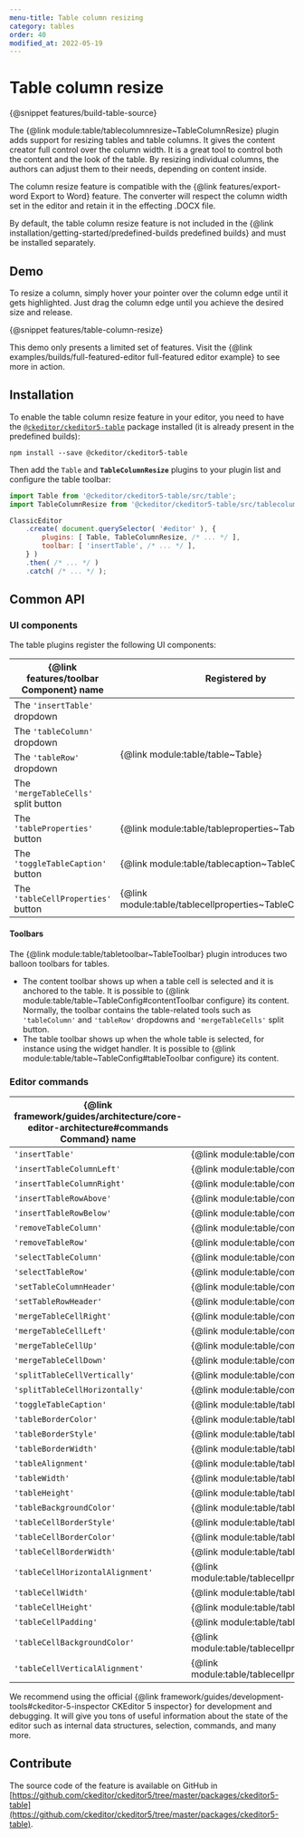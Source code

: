 ```yaml
---
menu-title: Table column resizing
category: tables
order: 40
modified_at: 2022-05-19
---
```

# Table column resize

{@snippet features/build-table-source}

The {@link module:table/tablecolumnresize~TableColumnResize} plugin adds support for resizing tables and table columns. It gives the content creator full control over the column width. It is a great tool to control both the content and the look of the table. By resizing individual columns, the authors can adjust them to their needs, depending on content inside.

The column resize feature is compatible with the {@link features/export-word Export to Word} feature. The converter will respect the column width set in the editor and retain it in the effecting .DOCX file.

<info-box>
	By default, the table column resize feature is not included in the {@link installation/getting-started/predefined-builds predefined builds} and must be installed separately.
</info-box>

## Demo

To resize a column, simply hover your pointer over the column edge until it gets highlighted. Just drag the column edge until you achieve the desired size and release.

{@snippet features/table-column-resize}

<info-box info>
	This demo only presents a limited set of features. Visit the {@link examples/builds/full-featured-editor full-featured editor example} to see more in action.
</info-box>

## Installation

To enable the table column resize feature in your editor, you need to have the [`@ckeditor/ckeditor5-table`](https://www.npmjs.com/package/@ckeditor/ckeditor5-table) package installed (it is already present in the predefined builds):

```
npm install --save @ckeditor/ckeditor5-table
```

Then add the `Table` and **`TableColumnResize`** plugins to your plugin list and configure the table toolbar:

```js
import Table from '@ckeditor/ckeditor5-table/src/table';
import TableColumnResize from '@ckeditor/ckeditor5-table/src/tablecolumnresize';

ClassicEditor
	.create( document.querySelector( '#editor' ), {
		plugins: [ Table, TableColumnResize, /* ... */ ],
		toolbar: [ 'insertTable', /* ... */ ],
	} )
	.then( /* ... */ )
	.catch( /* ... */ );
```

## Common API

### UI components

The table plugins register the following UI components:

<table>
	<thead>
		<th>{@link features/toolbar Component} name</th>
		<th>Registered by</th>
	</thead>
	<tbody>
		<tr>
			<td>The <code>'insertTable'</code> dropdown</td>
			<td rowspan="4">{@link module:table/table~Table}</td>
		</tr>
		<tr>
			<td>The <code>'tableColumn'</code> dropdown</td>
		</tr>
		<tr>
			<td>The <code>'tableRow'</code> dropdown</td>
		</tr>
		<tr>
			<td>The <code>'mergeTableCells'</code> split button</td>
		</tr>
		<tr>
			<td>The <code>'tableProperties'</code> button</td>
			<td>{@link module:table/tableproperties~TableProperties}</td>
		</tr>
		<tr>
			<td>The <code>'toggleTableCaption'</code> button</td>
			<td>{@link module:table/tablecaption~TableCaption}</td>
		</tr>
		<tr>
			<td>The <code>'tableCellProperties'</code> button</td>
			<td>{@link module:table/tablecellproperties~TableCellProperties}</td>
		</tr>
	</tbody>
</table>

#### Toolbars

The {@link module:table/tabletoolbar~TableToolbar} plugin introduces two balloon toolbars for tables.
* The content toolbar shows up when a table cell is selected and it is anchored to the table. It is possible to {@link module:table/table~TableConfig#contentToolbar configure} its content. Normally, the toolbar contains the table-related tools such as `'tableColumn'` and `'tableRow'` dropdowns and `'mergeTableCells'` split button.
* The table toolbar shows up when the whole table is selected, for instance using the widget handler. It is possible to {@link module:table/table~TableConfig#tableToolbar configure} its content.

### Editor commands

<table>
	<thead>
		<tr>
			<th>{@link framework/guides/architecture/core-editor-architecture#commands Command} name</th>
			<th>Command class</th>
			<th>Belongs to (top–level plugin)</th>
		</tr>
	</thead>
	<tbody>
		<tr>
			<td><code>'insertTable'</code></td>
			<td>{@link module:table/commands/inserttablecommand~InsertTableCommand}</td>
			<td rowspan="17">{@link module:table/table~Table}</td>
		</tr>
		<tr>
			<td><code>'insertTableColumnLeft'</code></td>
			<td>{@link module:table/commands/insertcolumncommand~InsertColumnCommand}</td>
		</tr>
		<tr>
			<td><code>'insertTableColumnRight'</code></td>
			<td>{@link module:table/commands/insertcolumncommand~InsertColumnCommand}</td>
		</tr>
		<tr>
			<td><code>'insertTableRowAbove'</code></td>
			<td>{@link module:table/commands/insertrowcommand~InsertRowCommand}</td>
		</tr>
		<tr>
			<td><code>'insertTableRowBelow'</code></td>
			<td>{@link module:table/commands/insertrowcommand~InsertRowCommand}</td>
		</tr>
		<tr>
			<td><code>'removeTableColumn'</code></td>
			<td>{@link module:table/commands/removecolumncommand~RemoveColumnCommand}</td>
		</tr>
		<tr>
			<td><code>'removeTableRow'</code></td>
			<td>{@link module:table/commands/removerowcommand~RemoveRowCommand}</td>
		</tr>
		<tr>
			<td><code>'selectTableColumn'</code></td>
			<td>{@link module:table/commands/selectcolumncommand~SelectColumnCommand}</td>
		</tr>
		<tr>
			<td><code>'selectTableRow'</code></td>
			<td>{@link module:table/commands/selectrowcommand~SelectRowCommand}</td>
		</tr>
		<tr>
			<td><code>'setTableColumnHeader'</code></td>
			<td>{@link module:table/commands/setheadercolumncommand~SetHeaderColumnCommand}</td>
		</tr>
		<tr>
			<td><code>'setTableRowHeader'</code></td>
			<td>{@link module:table/commands/setheaderrowcommand~SetHeaderRowCommand}</td>
		</tr>
		<tr>
			<td><code>'mergeTableCellRight'</code></td>
			<td>{@link module:table/commands/mergecellcommand~MergeCellCommand}</td>
		</tr>
		<tr>
			<td><code>'mergeTableCellLeft'</code></td>
			<td>{@link module:table/commands/mergecellcommand~MergeCellCommand}</td>
		</tr>
		<tr>
			<td><code>'mergeTableCellUp'</code></td>
			<td>{@link module:table/commands/mergecellcommand~MergeCellCommand}</td>
		</tr>
		<tr>
			<td><code>'mergeTableCellDown'</code></td>
			<td>{@link module:table/commands/mergecellcommand~MergeCellCommand}</td>
		</tr>
		<tr>
			<td><code>'splitTableCellVertically'</code></td>
			<td>{@link module:table/commands/splitcellcommand~SplitCellCommand}</td>
		</tr>
		<tr>
			<td><code>'splitTableCellHorizontally'</code></td>
			<td>{@link module:table/commands/splitcellcommand~SplitCellCommand}</td>
		</tr>
		<tr>
			<td><code>'toggleTableCaption'</code></td>
			<td>{@link module:table/tablecaption/toggletablecaptioncommand~ToggleTableCaptionCommand}</td>
			<td>{@link module:table/tablecaption~TableCaption}</td>
		</tr>
		<tr>
			<td><code>'tableBorderColor'</code></td>
			<td>{@link module:table/tableproperties/commands/tablebordercolorcommand~TableBorderColorCommand}</td>
			<td rowspan="7">{@link module:table/tableproperties~TableProperties}</td>
		</tr>
		<tr>
			<td><code>'tableBorderStyle'</code></td>
			<td>{@link module:table/tableproperties/commands/tableborderstylecommand~TableBorderStyleCommand}</td>
		</tr>
		<tr>
			<td><code>'tableBorderWidth'</code></td>
			<td>{@link module:table/tableproperties/commands/tableborderwidthcommand~TableBorderWidthCommand}</td>
		</tr>
		<tr>
			<td><code>'tableAlignment'</code></td>
			<td>{@link module:table/tableproperties/commands/tablealignmentcommand~TableAlignmentCommand}</td>
		</tr>
		<tr>
			<td><code>'tableWidth'</code></td>
			<td>{@link module:table/tableproperties/commands/tablewidthcommand~TableWidthCommand}</td>
		</tr>
		<tr>
			<td><code>'tableHeight'</code></td>
			<td>{@link module:table/tableproperties/commands/tableheightcommand~TableHeightCommand}</td>
		</tr>
		<tr>
			<td><code>'tableBackgroundColor'</code></td>
			<td>{@link module:table/tableproperties/commands/tablebackgroundcolorcommand~TableBackgroundColorCommand}</td>
		</tr>
		<tr>
			<td><code>'tableCellBorderStyle'</code></td>
			<td>{@link module:table/tablecellproperties/commands/tablecellborderstylecommand~TableCellBorderStyleCommand}</td>
			<td rowspan="9">{@link module:table/tablecellproperties~TableCellProperties}</td>
		</tr>
		<tr>
			<td><code>'tableCellBorderColor'</code></td>
			<td>{@link module:table/tablecellproperties/commands/tablecellbordercolorcommand~TableCellBorderColorCommand}</td>
		</tr>
		<tr>
			<td><code>'tableCellBorderWidth'</code></td>
			<td>{@link module:table/tablecellproperties/commands/tablecellborderwidthcommand~TableCellBorderWidthCommand}</td>
		</tr>
		<tr>
			<td><code>'tableCellHorizontalAlignment'</code></td>
			<td>{@link module:table/tablecellproperties/commands/tablecellhorizontalalignmentcommand~TableCellHorizontalAlignmentCommand}</td>
		</tr>
		<tr>
			<td><code>'tableCellWidth'</code></td>
			<td>{@link module:table/tablecellproperties/commands/tablecellwidthcommand~TableCellWidthCommand}</td>
		</tr>
		<tr>
			<td><code>'tableCellHeight'</code></td>
			<td>{@link module:table/tablecellproperties/commands/tablecellheightcommand~TableCellHeightCommand}</td>
		</tr>
		<tr>
			<td><code>'tableCellPadding'</code></td>
			<td>{@link module:table/tablecellproperties/commands/tablecellpaddingcommand~TableCellPaddingCommand}</td>
		</tr>
		<tr>
			<td><code>'tableCellBackgroundColor'</code></td>
			<td>{@link module:table/tablecellproperties/commands/tablecellbackgroundcolorcommand~TableCellBackgroundColorCommand}</td>
		</tr>
		<tr>
			<td><code>'tableCellVerticalAlignment'</code></td>
			<td>{@link module:table/tablecellproperties/commands/tablecellverticalalignmentcommand~TableCellVerticalAlignmentCommand}</td>
		</tr>
	</tbody>
</table>

<info-box>
	We recommend using the official {@link framework/guides/development-tools#ckeditor-5-inspector CKEditor 5 inspector} for development and debugging. It will give you tons of useful information about the state of the editor such as internal data structures, selection, commands, and many more.
</info-box>

## Contribute

The source code of the feature is available on GitHub in [https://github.com/ckeditor/ckeditor5/tree/master/packages/ckeditor5-table](https://github.com/ckeditor/ckeditor5/tree/master/packages/ckeditor5-table).
